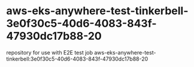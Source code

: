 # aws-eks-anywhere-test-tinkerbell-3e0f30c5-40d6-4083-843f-47930dc17b88-20
repository for use with E2E test job aws-eks-anywhere-test-tinkerbell:3e0f30c5-40d6-4083-843f-47930dc17b88-20
